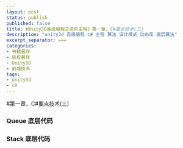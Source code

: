 ```yaml
---
layout: post
status: publish
published: false
title: 《Unity3D高级编程之进阶主程》第一章，C#要点技术(三)
description: "unity3d 高级编程 c# 主程 算法 设计模式 动态库 底层算法"
excerpt_separator: ===
categories:
- 书籍著作
- 版权著作
- Unity3D
- 前端技术
tags:
- unity3d
- c#
---
```


#第一章，C\#要点技术(三)

### Queue 底层代码

### Stack 底层代码


